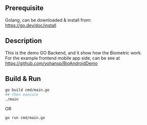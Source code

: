 ## Prerequisite
Golang, can be downloaded & install from: <br/>https://go.dev/doc/install

## Description
This is the demo GO Backend, and it show how the Biometric work. </br>
For the example frontend mobile app side, can be see at https://github.com/yohansp/BioAndroidDemo

## Build & Run
``` bash
go build cmd/main.go
## then execute
./main
```
OR 
```
go run cmd/main.go
```
